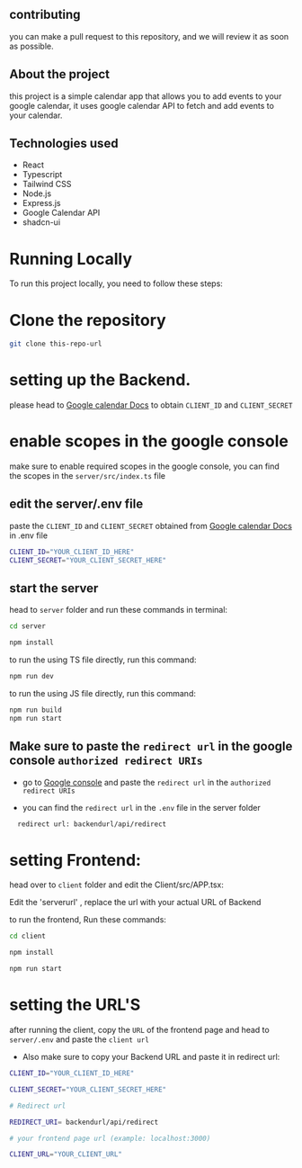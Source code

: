 ## contributing

you can make a pull request to this repository, and we will review it as soon as possible.

## About the project

this project is a simple calendar app that allows you to add events to your google calendar, it uses google calendar API to fetch and add events to your calendar.

## Technologies used

- React
- Typescript
- Tailwind CSS
- Node.js
- Express.js
- Google Calendar API
- shadcn-ui


# Running Locally 

To run this project locally, you need to follow these steps:

# Clone the repository

```bash
git clone this-repo-url
``` 



# setting up the Backend.

please head to [Google calendar Docs](https://developers.google.com/calendar/api/quickstart/js) to obtain `CLIENT_ID` and `CLIENT_SECRET`

# enable scopes in the google console

make sure to enable required scopes in the google console, you can find the scopes in the `server/src/index.ts` file

## edit the server/.env file

paste the `CLIENT_ID` and `CLIENT_SECRET` obtained from  [Google calendar Docs](https://developers.google.com/calendar/api/quickstart/js) in .env file

```bash
CLIENT_ID="YOUR_CLIENT_ID_HERE"
CLIENT_SECRET="YOUR_CLIENT_SECRET_HERE"
```

## start the server


head to `server` folder and run these commands in terminal: 

```bash
cd server

npm install
```

to run the using TS file directly, run this command:

```bash
npm run dev
```

to run the using JS file directly, run this command:

```bash
npm run build
npm run start
``` 

## Make sure to paste the `redirect url` in the google console `authorized redirect URIs`

* go to [Google console](https://console.cloud.google.com/apis/credentials?project) and paste the `redirect url` in the `authorized redirect URIs` 

* you can find the `redirect url` in the `.env` file in the server folder

```bash
  redirect url: backendurl/api/redirect
```

# setting Frontend:

head over to `client` folder and edit the Client/src/APP.tsx:

Edit the 'serverurl' , replace the url with your actual URL of Backend


to run the frontend, Run these commands: 

```bash
cd client

npm install

npm run start

```


# setting the URL'S 

after running the client, copy the `URL` of the frontend page and head to `server/.env` and paste the  `client url`

* Also make sure to copy your Backend URL and paste it in redirect url: 

```bash
CLIENT_ID="YOUR_CLIENT_ID_HERE"

CLIENT_SECRET="YOUR_CLIENT_SECRET_HERE"

# Redirect url

REDIRECT_URI= backendurl/api/redirect

# your frontend page url (example: localhost:3000)

CLIENT_URL="YOUR_CLIENT_URL"


```
